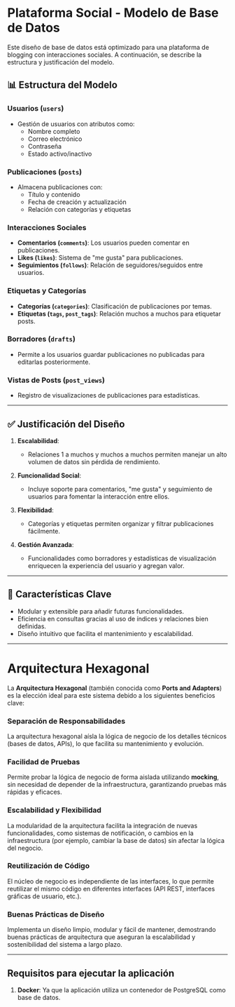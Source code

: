 # Plataforma Social - Modelo de Base de Datos

Este diseño de base de datos está optimizado para una plataforma de blogging con interacciones sociales. A continuación, se describe la estructura y justificación del modelo.

## 📊 **Estructura del Modelo**

### **Usuarios (`users`)**
- Gestión de usuarios con atributos como:
  - Nombre completo
  - Correo electrónico
  - Contraseña
  - Estado activo/inactivo

### **Publicaciones (`posts`)**
- Almacena publicaciones con:
  - Título y contenido
  - Fecha de creación y actualización
  - Relación con categorías y etiquetas

### **Interacciones Sociales**
- **Comentarios (`comments`)**: Los usuarios pueden comentar en publicaciones.
- **Likes (`likes`)**: Sistema de "me gusta" para publicaciones.
- **Seguimientos (`follows`)**: Relación de seguidores/seguidos entre usuarios.

### **Etiquetas y Categorías**
- **Categorías (`categories`)**: Clasificación de publicaciones por temas.
- **Etiquetas (`tags`, `post_tags`)**: Relación muchos a muchos para etiquetar posts.

### **Borradores (`drafts`)**
- Permite a los usuarios guardar publicaciones no publicadas para editarlas posteriormente.

### **Vistas de Posts (`post_views`)**
- Registro de visualizaciones de publicaciones para estadísticas.

---

## ✅ **Justificación del Diseño**

1. **Escalabilidad**:  
   - Relaciones 1 a muchos y muchos a muchos permiten manejar un alto volumen de datos sin pérdida de rendimiento.

2. **Funcionalidad Social**:  
   - Incluye soporte para comentarios, "me gusta" y seguimiento de usuarios para fomentar la interacción entre ellos.

3. **Flexibilidad**:  
   - Categorías y etiquetas permiten organizar y filtrar publicaciones fácilmente.

4. **Gestión Avanzada**:  
   - Funcionalidades como borradores y estadísticas de visualización enriquecen la experiencia del usuario y agregan valor.

---

## 🌟 **Características Clave**
- Modular y extensible para añadir futuras funcionalidades.
- Eficiencia en consultas gracias al uso de índices y relaciones bien definidas.
- Diseño intuitivo que facilita el mantenimiento y escalabilidad.

---
# Arquitectura Hexagonal 

La **Arquitectura Hexagonal** (también conocida como **Ports and Adapters**) es la elección ideal para este sistema debido a los siguientes beneficios clave:

###  Separación de Responsabilidades
La arquitectura hexagonal aísla la lógica de negocio de los detalles técnicos (bases de datos, APIs), lo que facilita su mantenimiento y evolución.

###  Facilidad de Pruebas
Permite probar la lógica de negocio de forma aislada utilizando **mocking**, sin necesidad de depender de la infraestructura, garantizando pruebas más rápidas y eficaces.

###  Escalabilidad y Flexibilidad
La modularidad de la arquitectura facilita la integración de nuevas funcionalidades, como sistemas de notificación, o cambios en la infraestructura (por ejemplo, cambiar la base de datos) sin afectar la lógica del negocio.

###  Reutilización de Código
El núcleo de negocio es independiente de las interfaces, lo que permite reutilizar el mismo código en diferentes interfaces (API REST, interfaces gráficas de usuario, etc.).

### Buenas Prácticas de Diseño
Implementa un diseño limpio, modular y fácil de mantener, demostrando buenas prácticas de arquitectura que aseguran la escalabilidad y sostenibilidad del sistema a largo plazo.

---

## Requisitos para ejecutar la aplicación

1. **Docker**: Ya que la aplicación utiliza un contenedor de PostgreSQL como base de datos.